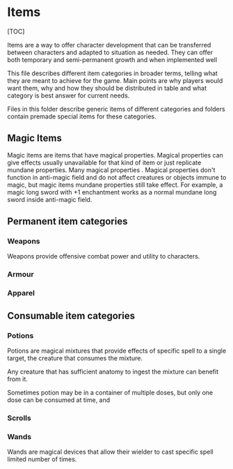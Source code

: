 # Items

[TOC]

Items are a way to offer character development that can be transferred between
characters and adapted to situation as needed. They can offer both temporary
and semi-permanent growth and when implemented well

This file describes different item categories in broader terms, telling what
they are meant to achieve for the game. Main points are why players would want
them, why and how they should be distributed in table and what category is
best answer for current needs.

Files in this folder describe generic items of different categories and folders
contain premade special items for these categories.

## Magic Items

Magic items are items that have magical properties. Magical properties can give
effects usually unavailable for that kind of item or just replicate mundane
properties. Many magical properties .
Magical properties don't function in anti-magic field and do not affect
creatures or objects immune to magic, but magic items mundane properties still
take effect. For example, a magic long sword with +1 enchantment works as a
normal mundane long sword inside anti-magic field.


## Permanent item categories

### Weapons

Weapons provide offensive combat power and utility to characters.

### Armour


### Apparel

## Consumable item categories

### Potions

Potions are magical mixtures that provide effects of specific spell to a single
target, the creature that consumes the mixture.

Any creature that has sufficient anatomy to ingest the mixture can benefit from
it.

Sometimes potion may be in a container of multiple doses, but only one dose can
be consumed at time, and 

### Scrolls

### Wands

Wands are magical devices that allow their wielder to cast specific spell
limited number of times.
